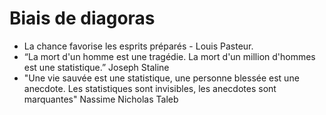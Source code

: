 # Biais de diagoras
- La chance favorise les esprits préparés - Louis Pasteur.
- “La mort d'un homme est une tragédie. La mort d'un million d'hommes est une statistique.” Joseph Staline
- "Une vie sauvée est une statistique, une personne blessée est une anecdote. Les statistiques sont invisibles, les anecdotes sont marquantes" Nassime Nicholas Taleb
